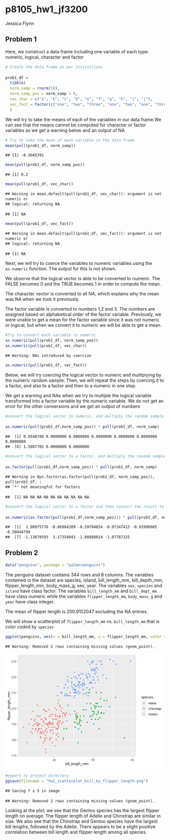 p8105\_hw1\_jf3200
================
Jessica Flynn

## Problem 1

Here, we construct a data frame including one variable of each type:
numeric, logical, character and factor

``` r
# Create the data frame as per instructions

prob1_df = 
  tibble(
  norm_samp = rnorm(10),
  norm_samp_pos = norm_samp > 0,
  vec_char = c("a", "b", "c", "d", "e", "f", "g", "h", "i", "j"),
  vec_fact = factor(c("one", "two", "three", "one", "two", "one", "three", "three", "two", "one"))
  )
```

We will try to take the means of each of the variables in our data
frame.We can see that the means cannot be computed for character or
factor variables as we get a warning below and an output of NA

``` r
# Try to take the mean of each variable in the data frame
mean(pull(prob1_df, norm_samp))
```

    ## [1] -0.3665391

``` r
mean(pull(prob1_df, norm_samp_pos))
```

    ## [1] 0.2

``` r
mean(pull(prob1_df, vec_char))
```

    ## Warning in mean.default(pull(prob1_df, vec_char)): argument is not numeric or
    ## logical: returning NA

    ## [1] NA

``` r
mean(pull(prob1_df, vec_fact))
```

    ## Warning in mean.default(pull(prob1_df, vec_fact)): argument is not numeric or
    ## logical: returning NA

    ## [1] NA

Next, we will try to coerce the variables to numeric variables using the
`as.numeric` function. The output for this is not shown.

We observe that the logical vector is able to be converted to numeric.
The FALSE becomes 0 and the TRUE becomes 1 in order to compute the mean.

The character vector is converted to all NA, which explains why the mean
was NA when we took it previously.

The factor variable is converted to numbers 1,2 and 3. The numbers are
assigned based on alphabetical order of the factor variable. Previously,
we were unable to get a mean for the factor variable since it was not
numeric or logical, but when we convert it to numeric we will be able to
get a mean.

``` r
#Try to convert each variable to numeric 
as.numeric(pull(prob1_df, norm_samp_pos))
as.numeric(pull(prob1_df, vec_char))
```

    ## Warning: NAs introduced by coercion

``` r
as.numeric(pull(prob1_df, vec_fact))
```

Below, we will try coercing the logical vector to numeric and
multiplying by the numeric random sample. Then, we will repeat the steps
by coercing it to a factor, and also to a factor and then to a numeric
in one step.

We get a warning and NAs when we try to multiple the logical variable
transformed into a factor variable by the numeric variable. We do not
get an error for the other conversions and we get an output of numbers

``` r
#convert the logical vector to numeric, and multiply the random sample by the result

as.numeric(pull(prob1_df,norm_samp_pos)) * pull(prob1_df, norm_samp)
```

    ##  [1] 0.9548789 0.0000000 0.0000000 0.0000000 0.0000000 0.0000000 0.0000000
    ##  [8] 1.5867702 0.0000000 0.0000000

``` r
#convert the logical vector to a factor, and multiply the random sample by the result

as.factor(pull(prob1_df,norm_samp_pos)) * pull(prob1_df, norm_samp)
```

    ## Warning in Ops.factor(as.factor(pull(prob1_df, norm_samp_pos)), pull(prob1_df, :
    ## '*' not meaningful for factors

    ##  [1] NA NA NA NA NA NA NA NA NA NA

``` r
#convert the logical vector to a factor and then convert the result to numeric, and multiply the random sample by the result

as.numeric(as.factor(pull(prob1_df,norm_samp_pos))) * pull(prob1_df, norm_samp)
```

    ##  [1]  1.90975776 -0.86964389 -0.59704854 -0.07347413 -0.93996605 -0.50944799
    ##  [7] -1.13070593  3.17354043 -1.00888014 -1.07787325

## Problem 2

``` r
data("penguins", package = "palmerpenguins")
```

The penguins dataset contains 344 rows and 8 columns. The variables
contained in the dataset are species, island, bill\_length\_mm,
bill\_depth\_mm, flipper\_length\_mm, body\_mass\_g, sex, year. The
variables `sex`, `species` and `island` have class factor. The variables
`bill_length_mm` and `bill_dept_mm` have class numeric while the
variables `flipper_length_mm`, `body_mass_g` and `year` have class
integer.

The mean of flipper length is 200.9152047 excluding the NA entries.

We will show a scatterplot of `flipper_length_mm` vs. `bill_length_mm`
that is color coded by `species`

``` r
ggplot(penguins, aes(x = bill_length_mm, y = flipper_length_mm, color = species)) + geom_point()
```

    ## Warning: Removed 2 rows containing missing values (geom_point).

![](p8105_hw1_jf3200_files/figure-gfm/scatterplot-1.png)<!-- -->

``` r
#export to project directory
ggsave(filename = "hw1_scatterplot_bill_by_flipper_length.png")
```

    ## Saving 7 x 5 in image

    ## Warning: Removed 2 rows containing missing values (geom_point).

Looking at the plot, we see that the Gentoo species has the largest
flipper length on average. The flipper length of Adelie and Chinstrap
are similar in size. We also see that the Chinstrap and Gentoo species
have the largest bill lengths, followed by the Adelie. There appears to
be a slight positive correlation between bill length and flipper length
among all species.
